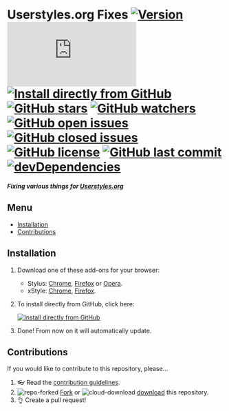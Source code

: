 # Userstyles.org Fixes [![Version][version]][1] [![Size][size]][1] [![Install directly from GitHub][install]][2] [![GitHub stars][stars]][3] [![GitHub watchers][watchers]][4] [![GitHub open issues][open issues]][5] [![GitHub closed issues][closed issues]][5] [![GitHub license][license]][6] [![GitHub last commit][last commit]][7] [![devDependencies][devdependencies]][8]

**_Fixing various things for [Userstyles.org]_**

## Menu

- [Installation]
- [Contributions]

## Installation

1. Download one of these add-ons for your browser:
   - Stylus: [Chrome][stychrome], [Firefox][styfirefox] or [Opera][styopera].
   - xStyle: [Chrome][xstychrome], [Firefox][xstyfirefox].
2. To install directly from GitHub, click here:

   [![Install directly from GitHub][Userstyles.org Fixes]][2]

3. Done! From now on it will automatically update.

## Contributions

If you would like to contribute to this repository, please...

1. 👓 Read the [contribution guidelines][contributing].
1. ![repo-forked][9] [Fork][10] or ![cloud-download][11] [download][12] this repository.
1. 👌 Create a pull request!

<!-- BADGES -->
[version]: https://flat.badgen.net/github/release/StylusThemes/Userstylesorg-Fixes
[1]: #
[size]: https://flat.badgen.net/badgesize/normal/StylusThemes/Userstylesorg-Fixes/master/style.user.css
[install]: https://flat.badgen.net/badge/install%20directly%20from/GitHub/00ADAD "Click here!"
[2]: https://rebrand.ly/InstallUserstylesorg-Fixes
[stars]: https://flat.badgen.net/github/stars/StylusThemes/Userstylesorg-Fixes
[3]: https://github.com/StylusThemes/Userstylesorg-Fixes/stargazers
[watchers]: https://flat.badgen.net/github/watchers/StylusThemes/Userstylesorg-Fixes
[4]: https://github.com/StylusThemes/Userstylesorg-Fixes/watchers
[open issues]: https://flat.badgen.net/github/open-issues/StylusThemes/Userstylesorg-Fixes
[closed issues]: https://flat.badgen.net/github/closed-issues/StylusThemes/Userstylesorg-Fixes
[5]: https://github.com/StylusThemes/Userstylesorg-Fixes/issues
[license]: https://flat.badgen.net/github/license/StylusThemes/Userstylesorg-Fixes
[6]: https://creativecommons.org/licenses/by-sa/4.0/
[last commit]: https://flat.badgen.net/github/last-commit/StylusThemes/Userstylesorg-Fixes
[7]: https://github.com/StylusThemes/Userstylesorg-Fixes/commits/master
[devdependencies]: https://flat.badgen.net/david/dev/StylusThemes/Userstylesorg-Fixes
[8]: https://david-dm.org/StylusThemes/Userstylesorg-Fixes?type=dev
[badges]: https://flat.badgen.net/badge/amount%20of%20badges/12/orange

<!-- Userstyles LINK -->
[Userstyles.org]: https://Userstyles.org

<!-- MENU -->
[Installation]: README.md#installation
[Contributions]: README.md#Contributions

<!-- CONTRIBUTIONS -->
[contributing]: ./.github/CONTRIBUTING.md
[9]: https://user-images.githubusercontent.com/136959/42383736-c4cb0db8-80fd-11e8-91ca-12bae108bccc.png
[10]: https://github.com/StylusThemes/Userstylesorg-Fixes/fork
[11]: https://user-images.githubusercontent.com/136959/42401932-9ee9cae0-813d-11e8-8691-16e29a85d3b9.png
[12]: https://github.com/StylusThemes/Userstylesorg-Fixes/releases

<!-- STYLUS DOWNLOADS -->
[STYChrome]: https://chrome.google.com/webstore/detail/stylus/clngdbkpkpeebahjckkjfobafhncgmne
[STYFirefox]: https://addons.mozilla.org/firefox/addon/styl-us/
[STYOpera]: https://addons.opera.com/extensions/details/stylus/

<!-- XSTYLE DOWNLOADS -->
[XSTYChrome]: https://chrome.google.com/webstore/detail/xstyle/hncgkmhphmncjohllpoleelnibpmccpj
[XSTYFirefox]: https://addons.mozilla.org/firefox/addon/xstyle/

<!-- INSTALL Userstyles.org Fixes BADGE -->
[Userstyles.org Fixes]: https://flat.badgen.net/badge/Userstyles.org%20Fixes/install/00ADAD "Click here!"
